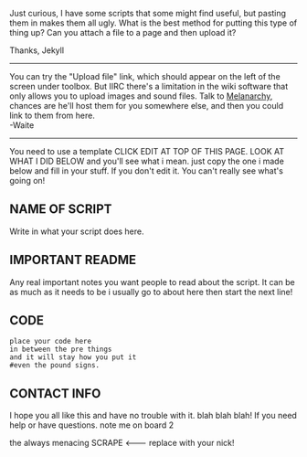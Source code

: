 Just curious, I have some scripts that some might find useful, but
pasting them in makes them all ugly. What is the best method for putting
this type of thing up? Can you attach a file to a page and then upload
it?

Thanks, Jekyll

------------------------------------------------------------------------

You can try the "Upload file" link, which should appear on the left of
the screen under toolbox. But IIRC there's a limitation in the wiki
software that only allows you to upload images and sound files. Talk to
[Melanarchy](User:Mel.md "wikilink"), chances are he'll host them for
you somewhere else, and then you could link to them from here.  
-Waite

------------------------------------------------------------------------

You need to use a template CLICK EDIT AT TOP OF THIS PAGE. LOOK AT WHAT
I DID BELOW and you'll see what i mean. just copy the one i made below
and fill in your stuff. If you don't edit it. You can't really see
what's going on!

## NAME OF SCRIPT

Write in what your script does here.

## IMPORTANT README

Any real important notes you want people to read about the script. It
can be as much as it needs to be i usually go to about here then start
the next line!

## CODE

    place your code here
    in between the pre things
    and it will stay how you put it
    #even the pound signs.

## CONTACT INFO

I hope you all like this and have no trouble with it. blah blah blah! If
you need help or have questions. note me on board 2

the always menacing SCRAPE \<--- replace with your nick!
